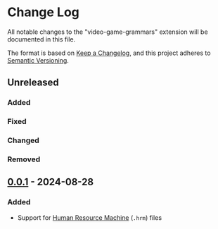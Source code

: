 # Change Log

All notable changes to the "video-game-grammars" extension will be documented in this file.

The format is based on [Keep a Changelog](https://keepachangelog.com/en/1.1.0/),
and this project adheres to [Semantic Versioning](https://semver.org/spec/v2.0.0.html).

## Unreleased

### Added
### Fixed
### Changed
### Removed

## [0.0.1](https://github.com/Dannnno/video-game-grammars/commit/a8a061e91de23a1408050ca927d9bb903d484acb) - 2024-08-28

### Added
- Support for [Human Resource Machine](https://tomorrowcorporation.com/humanresourcemachine) (`.hrm`) files
